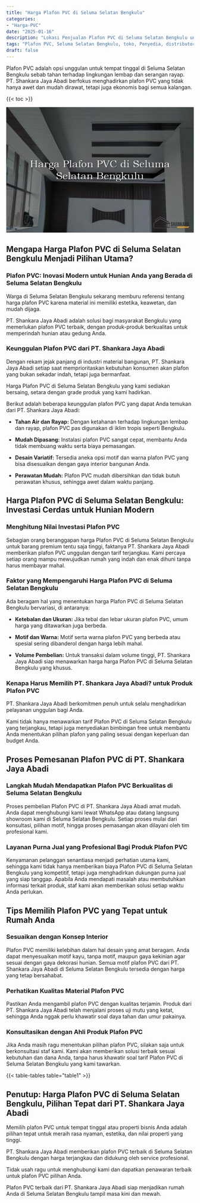 ```yaml
---
title: "Harga Plafon PVC di Seluma Selatan Bengkulu"
categories: 
- "Harga-PVC"
date: "2025-01-16"
description: "Lokasi Penjualan Plafon PVC di Seluma Selatan Bengkulu untuk rumah, office, serta gerai. Produk terbaik, pilihan motif, warna menarik, beserta layanan pemasangan oleh tim profesional dan kepastian resmi!|Servis distribusi Plafon PVC di Seluma Selatan Bengkulu untuk keperluan hunian, kantor, maupun gerai, dengan panel terbaik dan instalasi oleh tenaga ahli berpengalaman serta jaminan resmi.|Alternatif Plafon PVC di Seluma Selatan Bengkulu yang terbukti untuk hunian, kantor, dan gerai, dengan produk terbaik dan pemasangan ditangani oleh teknisi ahli dan jaminan resmi.|Distribusi Plafon PVC di Seluma Selatan Bengkulu untuk tempat tinggal, perkantoran, serta ritel, dengan material berkualitas dan pemasangan dikerjakan oleh tim profesional, lengkap dengan jaminan resmi.}"
tags: "Plafon PVC, Seluma Selatan Bengkulu, toko, Penyedia, distributor"
draft: false
---
```


Plafon PVC adalah opsi unggulan untuk tempat tinggal di Seluma Selatan Bengkulu sebab tahan terhadap lingkungan lembap dan serangan rayap. PT. Shankara Jaya Abadi berfokus menghadirkan plafon PVC yang tidak hanya awet dan mudah dirawat, tetapi juga ekonomis bagi semua kalangan.

{{< toc >}}

![Harga Plafon PVC di Seluma Selatan Bengkulu](/images/Harga-PVC/Harga-Plafon-PVC-di-Seluma-Selatan-Bengkulu.png)


## Mengapa Harga Plafon PVC di Seluma Selatan Bengkulu Menjadi Pilihan Utama?

### Plafon PVC: Inovasi Modern untuk Hunian Anda yang Berada di Seluma Selatan Bengkulu

Warga di Seluma Selatan Bengkulu sekarang memburu referensi tentang harga plafon PVC karena material ini memiliki estetika, keawetan, dan mudah dijaga.

PT. Shankara Jaya Abadi adalah solusi bagi masyarakat Bengkulu yang memerlukan plafon PVC terbaik, dengan produk-produk berkualitas untuk memperindah hunian atau gedung Anda.

### Keunggulan Plafon PVC dari PT. Shankara Jaya Abadi

Dengan rekam jejak panjang di industri material bangunan, PT. Shankara Jaya Abadi setiap saat memprioritaskan kebutuhan konsumen akan plafon yang bukan sekadar indah, tetapi juga bermanfaat.

Harga Plafon PVC di Seluma Selatan Bengkulu yang kami sediakan bersaing, setara dengan grade produk yang kami hadirkan.

Berikut adalah beberapa keunggulan plafon PVC yang dapat Anda temukan dari PT. Shankara Jaya Abadi:

- **Tahan Air dan Rayap:** Dengan ketahanan terhadap lingkungan lembap dan rayap, plafon PVC pas digunakan di iklim tropis seperti Bengkulu.

- **Mudah Dipasang:** Instalasi plafon PVC sangat cepat, membantu Anda tidak membuang waktu serta biaya pemasangan.

- **Desain Variatif:** Tersedia aneka opsi motif dan warna plafon PVC yang bisa disesuaikan dengan gaya interior bangunan Anda.

- **Perawatan Mudah:** Plafon PVC mudah dibersihkan dan tidak butuh perawatan khusus, sehingga awet dalam waktu panjang.

## Harga Plafon PVC di Seluma Selatan Bengkulu: Investasi Cerdas untuk Hunian Modern

### Menghitung Nilai Investasi Plafon PVC

Sebagian orang beranggapan harga Plafon PVC di Seluma Selatan Bengkulu untuk barang premium tentu saja tinggi, faktanya PT. Shankara Jaya Abadi memberikan plafon PVC unggulan dengan tarif terjangkau. Kami percaya setiap orang mampu mewujudkan rumah yang indah dan enak dihuni tanpa harus membayar mahal.

### Faktor yang Mempengaruhi Harga Plafon PVC di Seluma Selatan Bengkulu

Ada beragam hal yang menentukan harga Plafon PVC di Seluma Selatan Bengkulu bervariasi, di antaranya:

- **Ketebalan dan Ukuran:** Jika tebal dan lebar ukuran plafon PVC, umum harga yang ditawarkan juga berbeda.

- **Motif dan Warna:** Motif serta warna plafon PVC yang berbeda atau spesial sering dibanderol dengan harga lebih mahal.

- **Volume Pembelian:** Untuk transaksi dalam volume tinggi, PT. Shankara Jaya Abadi siap menawarkan harga harga Plafon PVC di Seluma Selatan Bengkulu yang khusus.

### Kenapa Harus Memilih PT. Shankara Jaya Abadi? untuk Produk Plafon PVC

PT. Shankara Jaya Abadi berkomitmen penuh untuk selalu menghadirkan pelayanan unggulan bagi Anda.

Kami tidak hanya menawarkan tarif Plafon PVC di Seluma Selatan Bengkulu yang terjangkau, tetapi juga menyediakan bimbingan free untuk membantu Anda menentukan pilihan plafon yang paling sesuai dengan keperluan dan budget Anda.

## Proses Pemesanan Plafon PVC di PT. Shankara Jaya Abadi

### Langkah Mudah Mendapatkan Plafon PVC Berkualitas di Seluma Selatan Bengkulu

Proses pembelian Plafon PVC di PT. Shankara Jaya Abadi amat mudah. Anda dapat menghubungi kami lewat WhatsApp atau datang langsung showroom kami di Seluma Selatan Bengkulu. Setiap proses mulai dari konsultasi, pilihan motif, hingga proses pemasangan akan dilayani oleh tim profesional kami.

### Layanan Purna Jual yang Profesional Bagi Produk Plafon PVC

Kenyamanan pelanggan senantiasa menjadi perhatian utama kami, sehingga kami tidak hanya memberikan biaya Plafon PVC di Seluma Selatan Bengkulu yang kompetitif, tetapi juga menghadirkan dukungan purna jual yang siap tanggap. Apabila Anda mendapati masalah atau membutuhkan informasi terkait produk, staf kami akan memberikan solusi setiap waktu Anda perlukan.

## Tips Memilih Plafon PVC yang Tepat untuk Rumah Anda

### Sesuaikan dengan Konsep Interior

Plafon PVC memiliki kelebihan dalam hal desain yang amat beragam. Anda dapat menyesuaikan motif kayu, tanpa motif, maupun gaya kekinian agar sesuai dengan gaya dekorasi hunian. Semua motif plafon PVC dari PT. Shankara Jaya Abadi di Seluma Selatan Bengkulu tersedia dengan harga yang tetap bersahabat.

### Perhatikan Kualitas Material Plafon PVC

Pastikan Anda mengambil plafon PVC dengan kualitas terjamin. Produk dari PT. Shankara Jaya Abadi telah menjalani proses uji mutu yang ketat, sehingga Anda nggak perlu khawatir soal daya tahan dan umur pakainya.

### Konsultasikan dengan Ahli Produk Plafon PVC

Jika Anda masih ragu menentukan pilihan plafon PVC, silakan saja untuk berkonsultasi staf kami. Kami akan memberikan solusi terbaik sesuai kebutuhan dan dana Anda, tanpa harus khawatir soal tarif Plafon PVC di Seluma Selatan Bengkulu yang kami tawarkan.

{{< table-tables table="table1" >}}

## Penutup: Harga Plafon PVC di Seluma Selatan Bengkulu, Pilihan Tepat dari PT. Shankara Jaya Abadi

Memilih plafon PVC untuk tempat tinggal atau properti bisnis Anda adalah pilihan tepat untuk meraih rasa nyaman, estetika, dan nilai properti yang tinggi.

PT. Shankara Jaya Abadi memberikan plafon PVC terbaik di Seluma Selatan Bengkulu dengan harga terjangkau dan didukung oleh service profesional.

Tidak usah ragu untuk menghubungi kami dan dapatkan penawaran terbaik untuk plafon PVC pilihan Anda.

Plafon PVC terbaik dari PT. Shankara Jaya Abadi siap menjadikan rumah Anda di Seluma Selatan Bengkulu tampil masa kini dan mewah.